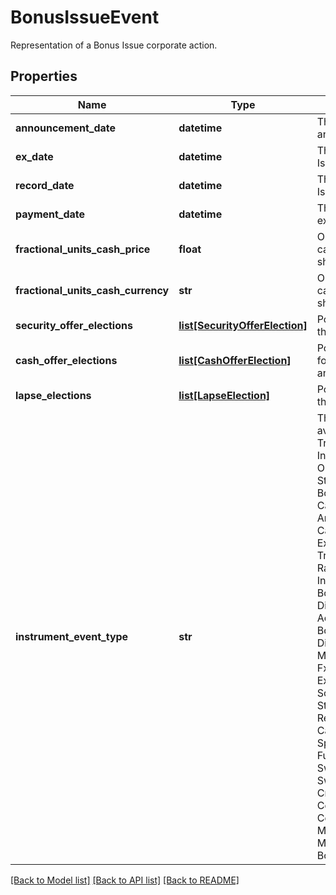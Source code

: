 # BonusIssueEvent

Representation of a Bonus Issue corporate action.

## Properties
Name | Type | Description | Notes
------------ | ------------- | ------------- | -------------
**announcement_date** | **datetime** | The date the Bonus Issue is announced. | [optional] 
**ex_date** | **datetime** | The ex-date of the Bonus Issue. | 
**record_date** | **datetime** | The record date of the Bonus Issue. | [optional] 
**payment_date** | **datetime** | The date the Bonus Issue is executed. | 
**fractional_units_cash_price** | **float** | Optional. Used in calculating cash-in-lieu of fractional shares. | [optional] 
**fractional_units_cash_currency** | **str** | Optional. Used in calculating cash-in-lieu of fractional shares. | [optional] 
**security_offer_elections** | [**list[SecurityOfferElection]**](SecurityOfferElection.md) | Possible SecurityElections for this Bonus Issue event, if any. | [optional] 
**cash_offer_elections** | [**list[CashOfferElection]**](CashOfferElection.md) | Possible CashOfferElections for this Bonus Issue event, if any. | [optional] 
**lapse_elections** | [**list[LapseElection]**](LapseElection.md) | Possible LapseElections for this Bonus Issue event, if any. | [optional] 
**instrument_event_type** | **str** | The Type of Event. The available values are: TransitionEvent, InformationalEvent, OpenEvent, CloseEvent, StockSplitEvent, BondDefaultEvent, CashDividendEvent, AmortisationEvent, CashFlowEvent, ExerciseEvent, ResetEvent, TriggerEvent, RawVendorEvent, InformationalErrorEvent, BondCouponEvent, DividendReinvestmentEvent, AccumulationEvent, BondPrincipalEvent, DividendOptionEvent, MaturityEvent, FxForwardSettlementEvent, ExpiryEvent, ScripDividendEvent, StockDividendEvent, ReverseStockSplitEvent, CapitalDistributionEvent, SpinOffEvent, MergerEvent, FutureExpiryEvent, SwapCashFlowEvent, SwapPrincipalEvent, CreditPremiumCashFlowEvent, CdsCreditEvent, CdxCreditEvent, MbsCouponEvent, MbsPrincipalEvent, BonusIssueEvent | 

[[Back to Model list]](../README.md#documentation-for-models) [[Back to API list]](../README.md#documentation-for-api-endpoints) [[Back to README]](../README.md)


